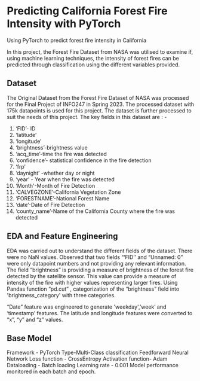 # Predicting California Forest Fire Intensity with PyTorch
 Using PyTorch to predict forest fire intensity in California

 In this project, the Forest Fire Dataset from NASA was utilised to examine if, using machine learning techniques, the intensity of forest fires can be predicted through classification using the different variables provided.

## Dataset 

The Original Dataset from the Forest Fire Dataset of NASA  was processed for the Final Project of INFO247 in Spring 2023. The processed dataset with 175k datapoints is used for this project. The dataset is further processed to suit the needs of this project.
The key fields in this dataset are : -

1. ‘FID’- ID
2. ‘latitude’
3. ‘longitude’
4. ‘brightness’-brightness value
5. ‘acq_time’-time the fire was detected
6. ‘confidence’- statistical confidence in the fire detection
7. ‘frp’ 
8. ‘daynight’ -whether day or night
9. ‘year’ - Year when the fire was detected
10. ‘Month'-Month of Fire Detection
11. ‘CALVEGZONE’-California Vegetation Zone
12. ‘FORESTNAME’-National Forest Name
13. ‘date’-Date of Fire Detection
14. ‘county_name’-Name of the California County where the fire was detected


## EDA and Feature Engineering

EDA was carried out to understand the different fields of the dataset. There were no NaN values. Observed that two fields “‘FID’’ and “Unnamed: 0” were only datapoint numbers and not providing any relevant information. 
The field “brightness” is providing a measure of brightness of the forest fire detected by the satellite sensor. This value can provide a measure of intensity of the fire with higher values representing larger fires. Using Pandas function “pd.cut” , categorization of the “brightness” field into 'brightness_category' with three categories. 

“Date” feature was engineered to generate 'weekday',’week’ and ‘timestamp’ features. The latitude and longitude features were converted to “x”, “y” and “z” values.

## Base Model

Framework - PyTorch
Type-Multi-Class classification Feedforward Neural Network
Loss function - CrossEntropy 
Activation function- Adam
Dataloading - Batch loading
Learning rate - 0.001
Model performance monitored in each batch and epoch. 
